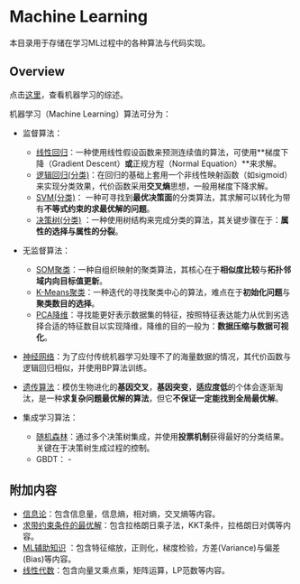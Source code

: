 # Machine Learning

本目录用于存储在学习ML过程中的各种算法与代码实现。

## Overview

点击[这里](./machine_learning.ipynb)，查看机器学习的综述。

机器学习（Machine Learning）算法可分为：

- 监督算法：

  - [线性回归](./regression.ipynb)：一种使用线性假设函数来预测连续值的算法，可使用**梯度下降（Gradient Descent）**或**正规方程（Normal Equation）**来求解。
  - [逻辑回归(分类)](./classification.ipynb)：在回归的基础上套用一个非线性映射函数（如sigmoid）来实现分类效果，代价函数采用**交叉熵**思想，一般用梯度下降求解。
  - [SVM(分类)](./svm.ipynb)： 一种可寻找到**最优决策面**的分类算法，其求解可以转化为带有**不等式约束的求最优解的问题**。
  - [决策树(分类)](./decision_tree.ipynb) ：一种使用树结构来完成分类的算法，其关键步骤在于：**属性的选择与属性的分裂**。

- 无监督算法：

  - [SOM聚类](./som.ipynb)：一种自组织映射的聚类算法，其核心在于**相似度比较**与**拓扑邻域内向目标值更新**。
  - [K-Means聚类](./k_means.ipynb)：一种迭代的寻找聚类中心的算法，难点在于**初始化问题**与**聚类数目的选择**。
  - [PCA降维](./pca.ipynb)：寻找能更好表示数据集的特征，按照特征表达能力从优到劣选择合适的特征数目以实现降维，降维的目的一般为：**数据压缩与数据可视化**。

- [神经网络](./neural_network.ipynb)：为了应付传统机器学习处理不了的海量数据的情况，其代价函数与逻辑回归相似，并使用BP算法训练。

- [遗传算法](./ga.ipynb)：模仿生物进化的**基因交叉**，**基因突变**，**适应度低**的个体会逐渐淘汰，是一种**求复杂问题最优解的算法**，但它**不保证一定能找到全局最优解**。

- 集成学习算法：

  - [随机森林](./random_forest.ipynb)：通过多个决策树集成，并使用**投票机制**获得最好的分类结果。关键在于决策树生成过程的控制。
  - GBDT： -

## 附加内容

- [信息论](./information_theory.ipynb)：包含信息量，信息熵，相对熵，交叉熵等内容。
- [求带约束条件的最优解](./optimal_solution_with_constraint.ipynb)：包含拉格朗日乘子法，KKT条件，拉格朗日对偶等内容。
- [ML辅助知识](./features_process.ipynb) ：包含特征缩放，正则化，梯度检验，方差(Variance)与偏差(Bias)等内容。
- [线性代数](./linear_algebra.ipynb)：包含向量叉乘点乘，矩阵运算，LP范数等内容。